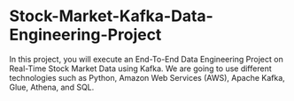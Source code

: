 # Stock-Market-Kafka-Data-Engineering-Project
In this project, you will execute an End-To-End Data Engineering Project on Real-Time Stock Market Data using Kafka. We are going to use different technologies such as Python, Amazon Web Services (AWS), Apache Kafka, Glue, Athena, and SQL.
